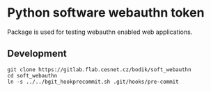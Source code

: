 # Python software webauthn token

Package is used for testing webauthn enabled web applications.


## Development

```
git clone https://gitlab.flab.cesnet.cz/bodik/soft_webauthn
cd soft_webauthn
ln -s ../../bgit_hookprecommit.sh .git/hooks/pre-commit
```
